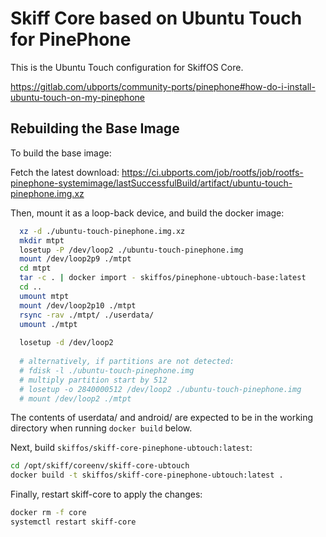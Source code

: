 # Skiff Core based on Ubuntu Touch for PinePhone

This is the Ubuntu Touch configuration for SkiffOS Core.

https://gitlab.com/ubports/community-ports/pinephone#how-do-i-install-ubuntu-touch-on-my-pinephone

## Rebuilding the Base Image

To build the base image:

Fetch the latest download: https://ci.ubports.com/job/rootfs/job/rootfs-pinephone-systemimage/lastSuccessfulBuild/artifact/ubuntu-touch-pinephone.img.xz

Then, mount it as a loop-back device, and build the docker image:

```sh
  xz -d ./ubuntu-touch-pinephone.img.xz
  mkdir mtpt
  losetup -P /dev/loop2 ./ubuntu-touch-pinephone.img
  mount /dev/loop2p9 ./mtpt
  cd mtpt
  tar -c . | docker import - skiffos/pinephone-ubtouch-base:latest
  cd ..
  umount mtpt
  mount /dev/loop2p10 ./mtpt
  rsync -rav ./mtpt/ ./userdata/
  umount ./mtpt
  
  losetup -d /dev/loop2
  
  # alternatively, if partitions are not detected:
  # fdisk -l ./ubuntu-touch-pinephone.img
  # multiply partition start by 512
  # losetup -o 2840000512 /dev/loop2 ./ubuntu-touch-pinephone.img
  # mount /dev/loop2 ./mtpt
```

The contents of userdata/ and android/ are expected to be in the working
directory when running `docker build` below.

Next, build `skiffos/skiff-core-pinephone-ubtouch:latest`:


```sh
cd /opt/skiff/coreenv/skiff-core-ubtouch
docker build -t skiffos/skiff-core-pinephone-ubtouch:latest .
```

Finally, restart skiff-core to apply the changes:

```sh
docker rm -f core
systemctl restart skiff-core
```


